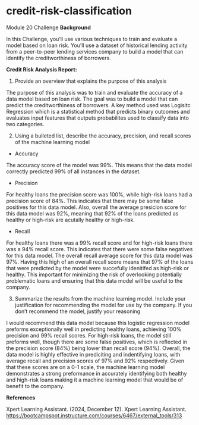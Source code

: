 # credit-risk-classification
Module 20 Challenge
**Background**

In this Challenge, you’ll use various techniques to train and evaluate a model based on loan risk. You’ll use a dataset of historical lending activity from a peer-to-peer lending services company to build a model that can identify the creditworthiness of borrowers.

**Credit Risk Analysis Report:**

1. Provide an overview that explains the purpose of this analysis

The purpose of this analysis was to train and evaluate the accuracy of a data model based on loan risk. The goal was to build a model that can predict the creditworthiness of borrowers. A key method used was Logisitc Regression which is a statistical method that predicts binary outcomes and evaluates input features that outputs probabilites used to classify data into two categories. 

2. Using a bulleted list, describe the accuracy, precision, and recall scores of the machine learning model

* Accuracy

The accuracy score of the model was 99%. This means that the data model correctly predicted 99% of all instances in the dataset.

* Precision

For healthy loans the precision score was 100%, while high-risk loans had a precision score of 84%. This indicates that there may be some false positives for this data model. Also, overall the average presicion score for this data model was 92%, meaning that 92% of the loans predicted as healthy or high-risk are acutally healthy or high-risk.  

* Recall

For healthy loans there was a 99% recall score and for high-risk loans there was a 94% recall score. This indicates that there were some false negatives for this data model. The overall recall average score for this data model was 97%. Having this high of an overall recall score means that 97% of the loans that were predicted by the model were succefully idenitifed as high-risk or healthy. This important for minimizing the risk of overlooking potentially problematic loans and ensuring that this data model will be useful to the company. 

3. Summarize the results from the machine learning model. Include your justification for recommending the model for use by the company. If you don’t recommend the model, justify your reasoning

I would recommend this data model because this logistic regression model preforms exceptionally well in predicting healthy loans, achieving 100% precision and 99% recall scores. For high-risk loans, the model still preforms well, though there are some false positives, which is reflected in the precision score (84%) being lower than recall score (94%). Overall, the data model is highly effective in prediciting and indentifying loans, with average recall and precision scores of 97%  and 92% respectively. Given that these scores are on a 0-1 scale, the machine learning model demonstrates a strong preformance in accurately identifying both healthy and high-risk loans making it a machine learning model that would be of benefit to the company. 

**References**

Xpert Learning Assistant. (2024, December 12). Xpert Learning Assistant. https://bootcampspot.instructure.com/courses/6467/external_tools/313


